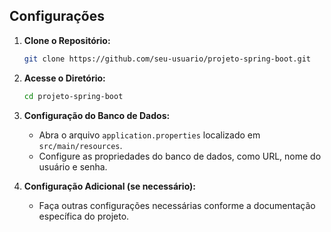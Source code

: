 ## Configurações

1. **Clone o Repositório:**
   ```bash
   git clone https://github.com/seu-usuario/projeto-spring-boot.git
   ```

2. **Acesse o Diretório:**
   ```bash
   cd projeto-spring-boot
   ```

3. **Configuração do Banco de Dados:**
   - Abra o arquivo `application.properties` localizado em `src/main/resources`.
   - Configure as propriedades do banco de dados, como URL, nome do usuário e senha.

4. **Configuração Adicional (se necessário):**
   - Faça outras configurações necessárias conforme a documentação específica do projeto.